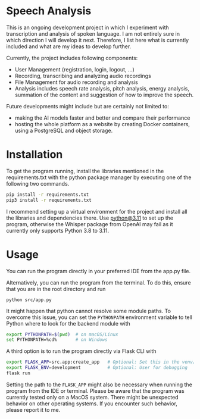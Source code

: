 # Speech Analysis

This is an ongoing development project in which I experiment with transcription and analysis of spoken language.
I am not entirely sure in which direction I will develop it next. Therefore, I list here what is currently included 
and what are my ideas to develop further.

Currently, the project includes following components:
- User Management (registration, login, logout, ...)
- Recording, transcribing and analyzing audio recordings
- File Management for audio recording and analysis
- Analysis includes speech rate analysis, pitch analysis, energy analysis, summation of the content and 
suggestion of how to improve the speech. 

Future developments might include but are certainly not limited to:
- making the AI models faster and better and compare their performance
- hosting the whole platform as a website by creating Docker containers, using a PostgreSQL and object storage.

# Installation
To get the program running, install the libraries mentioned in the requirements.txt with the python package manager 
by executing one of the following two commands.

```bash
pip install -r requirements.txt
pip3 install -r requirements.txt
```

I recommend setting up a virtual environment for the project and install all the libraries and dependencies there.
Use python@3.11 to set up the program, otherwise the Whisper package from OpenAI may fail as it currently only supports
Python 3.8 to 3.11.

# Usage
You can run the program directly in your preferred IDE from the app.py file. 

Alternatively, you can run the program
from the terminal. To do this, ensure that you are in the root directory and run 

`python src/app.py`

It might happen that python cannot resolve some module paths. To overcome this issue, you can set the `PYTHONPATH` 
environment variable to tell Python where to look for the backend module with 

```bash
export PYTHONPATH=$(pwd)  # on macOS/Linux
set PYTHONPATH=%cd%       # on Windows
```

A third option is to run the program directly via Flask CLI with

```bash
export FLASK_APP=src.app:create_app   # Optional: Set this in the venv/bin/activate
export FLASK_ENV=development          # Optional: User for debugging
flask run
```

Setting the path to the `FLASK_APP` might also be necessary when running the program from the IDE or terminal.
Please be aware that the program was currently tested only on a MacOS system. There might be unexpected behavior
on other operating systems. If you encounter such behavior, please report it to me.


